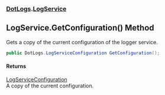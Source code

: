### [DotLogs](DotLogs.md 'DotLogs').[LogService](DotLogs.LogService.md 'DotLogs\.LogService')

## LogService\.GetConfiguration\(\) Method

Gets a copy of the current configuration of the logger service\.

```csharp
public DotLogs.LogServiceConfiguration GetConfiguration();
```

#### Returns
[LogServiceConfiguration](DotLogs.LogServiceConfiguration.md 'DotLogs\.LogServiceConfiguration')  
A copy of the current configuration\.